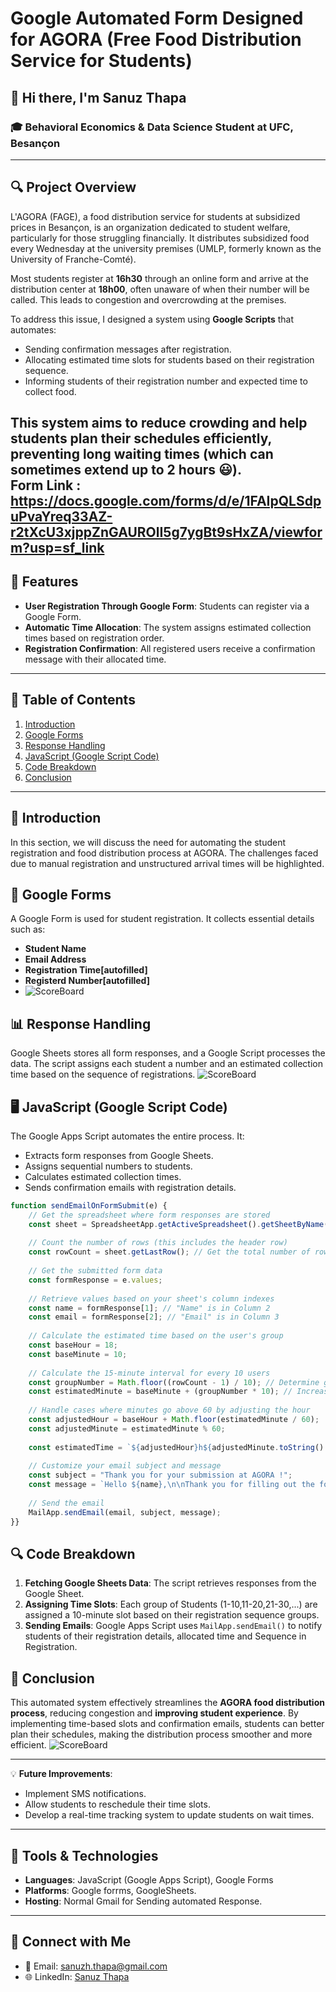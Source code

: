# Google Automated Form Designed for AGORA (Free Food Distribution Service for Students)

## 👋 Hi there, I'm **Sanuz Thapa**

### 🎓 Behavioral Economics & Data Science Student at UFC, Besançon

---

## 🔍 Project Overview

L'AGORA (FAGE), a food distribution service for students at subsidized prices in Besançon, is an organization dedicated to student welfare, particularly for those struggling financially. It distributes subsidized food every Wednesday at the university premises (UMLP, formerly known as the University of Franche-Comté).  

Most students register at **16h30** through an online form and arrive at the distribution center at **18h00**, often unaware of when their number will be called. This leads to congestion and overcrowding at the premises.

To address this issue, I designed a system using **Google Scripts** that automates:
- Sending confirmation messages after registration.
- Allocating estimated time slots for students based on their registration sequence.
- Informing students of their registration number and expected time to collect food.

This system aims to **reduce crowding** and **help students plan their schedules efficiently**, preventing long waiting times (which can sometimes extend up to **2 hours** 😃).
<br>
**Form Link** : <br>
https://docs.google.com/forms/d/e/1FAIpQLSdpuPvaYreq33AZ-r2tXcU3xjppZnGAUROlI5g7ygBt9sHxZA/viewform?usp=sf_link
---

## 🚀 Features

- **User Registration Through Google Form**: Students can register via a Google Form.
- **Automatic Time Allocation**: The system assigns estimated collection times based on registration order.
- **Registration Confirmation**: All registered users receive a confirmation message with their allocated time.

---

## 📂 Table of Contents

1. [Introduction](#introduction)
2. [Google Forms](#google-forms)
3. [Response Handling](#response-handling)
4. [JavaScript (Google Script Code)](#js-code)
5. [Code Breakdown](#code-breakdown)
6. [Conclusion](#conclusion)

---

## 📌 Introduction

In this section, we will discuss the need for automating the student registration and food distribution process at AGORA. The challenges faced due to manual registration and unstructured arrival times will be highlighted.

## 📝 Google Forms

A Google Form is used for student registration. It collects essential details such as:
- **Student Name**
- **Email Address**
- **Registration Time[autofilled]** 
- **Registerd Number[autofilled]**
- ![ScoreBoard](https://github.com/sanuzthapa/Google-Form-with-Auto-Apointment-time/blob/main/assets/fill_form.png)

## 📊 Response Handling

Google Sheets stores all form responses, and a Google Script processes the data. The script assigns each student a number and an estimated collection time based on the sequence of registrations.
![ScoreBoard](https://github.com/sanuzthapa/Google-Form-with-Auto-Apointment-time/blob/main/assets/users.png)

## 🖥️ JavaScript (Google Script Code)

The Google Apps Script automates the entire process. It:
- Extracts form responses from Google Sheets.
- Assigns sequential numbers to students.
- Calculates estimated collection times.
- Sends confirmation emails with registration details.

```javascript
function sendEmailOnFormSubmit(e) {
    // Get the spreadsheet where form responses are stored
    const sheet = SpreadsheetApp.getActiveSpreadsheet().getSheetByName("Form Responses 1"); // Adjust sheet name if needed
    
    // Count the number of rows (this includes the header row)
    const rowCount = sheet.getLastRow(); // Get the total number of rows including header
    
    // Get the submitted form data
    const formResponse = e.values;
    
    // Retrieve values based on your sheet's column indexes
    const name = formResponse[1]; // "Name" is in Column 2
    const email = formResponse[2]; // "Email" is in Column 3
    
    // Calculate the estimated time based on the user's group
    const baseHour = 18;
    const baseMinute = 10;
    
    // Calculate the 15-minute interval for every 10 users
    const groupNumber = Math.floor((rowCount - 1) / 10); // Determine group (0 for 1-10, 1 for 11-20, etc.)
    const estimatedMinute = baseMinute + (groupNumber * 10); // Increases by 10 minutes for each group
    
    // Handle cases where minutes go above 60 by adjusting the hour
    const adjustedHour = baseHour + Math.floor(estimatedMinute / 60);
    const adjustedMinute = estimatedMinute % 60;
    
    const estimatedTime = `${adjustedHour}h${adjustedMinute.toString().padStart(2, '0')}`;
    
    // Customize your email subject and message
    const subject = "Thank you for your submission at AGORA !";
    const message = `Hello ${name},\n\nThank you for filling out the form.\nYou are registered as user number ${rowCount}.\nYour estimated time is ${estimatedTime}.\n\nBest regards,\nTHAPA Sanuz`;
    
    // Send the email
    MailApp.sendEmail(email, subject, message);
}}
```

## 🔍 Code Breakdown

1. **Fetching Google Sheets Data**: The script retrieves responses from the Google Sheet.
2. **Assigning Time Slots**: Each group of Students (1-10,11-20,21-30,...) are assigned a 10-minute slot based on their registration sequence groups.
3. **Sending Emails**: Google Apps Script uses `MailApp.sendEmail()` to notify students of their registration details, allocated time and Sequence in Registration.

## 🎯 Conclusion

This automated system effectively streamlines the **AGORA food distribution process**, reducing congestion and **improving student experience**. By implementing time-based slots and confirmation emails, students can better plan their schedules, making the distribution process smoother and more efficient.
![ScoreBoard](https://github.com/sanuzthapa/Google-Form-with-Auto-Apointment-time/blob/main/assets/final.png)

---

💡 **Future Improvements**:
- Implement SMS notifications.
- Allow students to reschedule their time slots.
- Develop a real-time tracking system to update students on wait times.
---
## 🔧 Tools & Technologies

- **Languages**: JavaScript (Google Apps Script), Google Forms
- **Platforms**: Google forrms, GoogleSheets.
- **Hosting**: Normal Gmail for Sending automated Response.

---

## 💌 Connect with Me

- 📧 Email: [sanuzh.thapa@gmail.com](mailto:sanuzh.thapa@gmail.com)
- 🌐 LinkedIn: [Sanuz Thapa](https://linkedin.com/in/sanuz-thapa)
